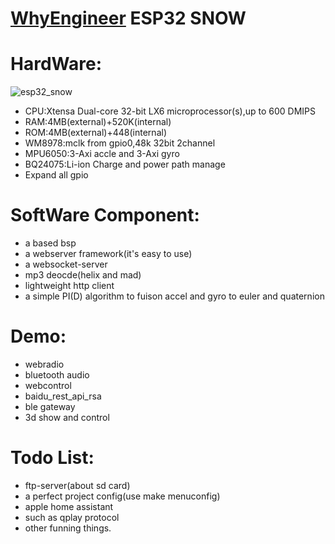 [WhyEngineer](https://www.whyengineer.com) ESP32 SNOW
====

# HardWare:
![esp32_snow](https://img.whyengineer.com/esp32_snow.png)

* CPU:Xtensa Dual-core 32-bit LX6 microprocessor(s),up to 600 DMIPS
* RAM:4MB(external)+520K(internal)
* ROM:4MB(external)+448(internal)
* WM8978:mclk from gpio0,48k 32bit 2channel
* MPU6050:3-Axi accle and 3-Axi gyro
* BQ24075:Li-ion Charge and power path manage
* Expand all gpio 

# SoftWare Component:
* a based bsp 
* a webserver framework(it's easy to use)
* a websocket-server
* mp3 deocde(helix and mad)
* lightweight http client
* a simple PI(D) algorithm to fuison accel and gyro to euler and quaternion

# Demo:
* webradio
* bluetooth audio
* webcontrol
* baidu_rest_api_rsa
* ble gateway
* 3d show and control

# Todo List:
* ftp-server(about sd card)
* a perfect project config(use make menuconfig)
* apple home assistant
* such as qplay protocol
* other funning things.

